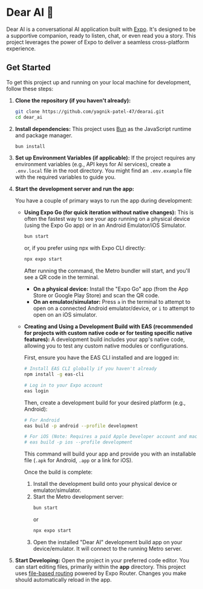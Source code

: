 # Dear AI 👋

Dear AI is a conversational AI application built with [Expo](https://expo.dev). It's designed to be a supportive companion, ready to listen, chat, or even read you a story. This project leverages the power of Expo to deliver a seamless cross-platform experience.

## Get Started

To get this project up and running on your local machine for development, follow these steps:

1.  **Clone the repository (if you haven't already):**
    ```bash
    git clone https://github.com/yagnik-patel-47/dearai.git
    cd dear_ai
    ```

2.  **Install dependencies:**
    This project uses [Bun](https://bun.sh/) as the JavaScript runtime and package manager.
    ```bash
    bun install
    ```

3.  **Set up Environment Variables (if applicable):**
    If the project requires any environment variables (e.g., API keys for AI services), create a `.env.local` file in the root directory. You might find an `.env.example` file with the required variables to guide you.

4.  **Start the development server and run the app:**

    You have a couple of primary ways to run the app during development:

    *   **Using Expo Go (for quick iteration without native changes):**
        This is often the fastest way to see your app running on a physical device (using the Expo Go app) or in an Android Emulator/iOS Simulator.
        ```bash
        bun start
        ```
        or, if you prefer using npx with Expo CLI directly:
        ```bash
        npx expo start
        ```
        After running the command, the Metro bundler will start, and you'll see a QR code in the terminal.
        *   **On a physical device:** Install the "Expo Go" app (from the App Store or Google Play Store) and scan the QR code.
        *   **On an emulator/simulator:** Press `a` in the terminal to attempt to open on a connected Android emulator/device, or `i` to attempt to open on an iOS simulator.

    *   **Creating and Using a Development Build with EAS (recommended for projects with custom native code or for testing specific native features):**
        A development build includes your app's native code, allowing you to test any custom native modules or configurations.
        
        First, ensure you have the EAS CLI installed and are logged in:
        ```bash
        # Install EAS CLI globally if you haven't already
        npm install -g eas-cli
        
        # Log in to your Expo account
        eas login
        ```
        
        Then, create a development build for your desired platform (e.g., Android):
        ```bash
        # For Android
        eas build -p android --profile development

        # For iOS (Note: Requires a paid Apple Developer account and macOS for local simulator builds or EAS Build for cloud builds)
        # eas build -p ios --profile development
        ```
        This command will build your app and provide you with an installable file (`.apk` for Android, `.app` or a link for iOS).
        
        Once the build is complete:
        1.  Install the development build onto your physical device or emulator/simulator.
        2.  Start the Metro development server:
            ```bash
            bun start
            ```
            or
            ```bash
            npx expo start
            ```
        3.  Open the installed "Dear AI" development build app on your device/emulator. It will connect to the running Metro server.

5.  **Start Developing:**
    Open the project in your preferred code editor. You can start editing files, primarily within the **app** directory. This project uses [file-based routing](https://docs.expo.dev/router/introduction) powered by Expo Router. Changes you make should automatically reload in the app.
